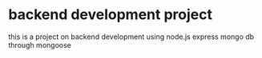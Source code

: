 # backend development project

this is a project on backend development using node.js express mongo db through mongoose
